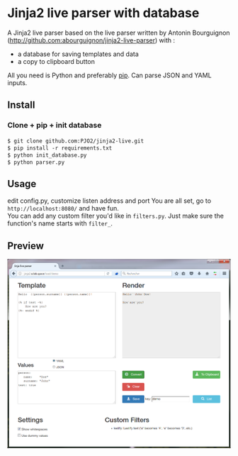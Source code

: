 # Jinja2 live parser with database

A Jinja2 live parser based on the live parser written by Antonin Bourguignon (http://github.com:abourguignon/jinja2-live-parser) with :
- a database for saving templates and data
- a copy to clipboard button


All you need is Python and preferably [pip](https://pypi.python.org/pypi/pip). Can parse JSON and YAML inputs.


## Install

### Clone + pip + init database

    $ git clone github.com:PJO2/jinja2-live.git
    $ pip install -r requirements.txt
    $ python init_database.py
    $ python parser.py


## Usage
edit config.py, customize listen address and port
You are all set, go to `http://localhost:8080/` and have fun.  
You can add any custom filter you'd like in `filters.py`.  Just make sure the function's name starts with `filter_`.


## Preview

![preview](preview.png)
